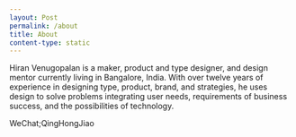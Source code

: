 ```yaml
---
layout: Post
permalink: /about
title: About
content-type: static
---
```


Hiran Venugopalan is a maker, product and type designer, and design mentor currently living in Bangalore, India. With over twelve years of experience in designing type, product, brand, and strategies, he uses design to solve problems integrating user needs, requirements of business success, and the possibilities of technology.

WeChat;QingHongJiao
